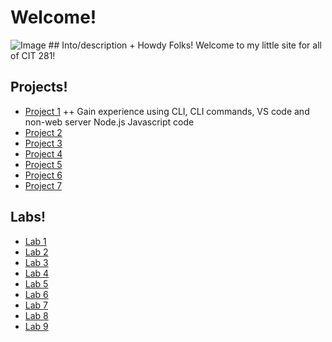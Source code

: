 # Welcome!
<img src="https://images.unsplash.com/photo-1587620962725-abab7fe55159?ixlib=rb-4.0.3&ixid=M3wxMjA3fDB8MHxzZWFyY2h8NHx8cHJvZ3JhbW1pbmd8ZW58MHx8MHx8fDA%3D&auto=format&fit=crop&w=1400&q=60" alt="Image">
## Into/description
+ Howdy Folks! Welcome to my little site for all of CIT 281! 

## Projects!
+ [Project 1]()
		++ Gain experience using CLI, CLI commands, VS code and non-web server Node.js Javascript code
+ [Project 2](url)
+ [Project 3](url)
+ [Project 4](url)
+ [Project 5](url)
+ [Project 6](url)
+ [Project 7](url)

## Labs!
+ [Lab 1](url)
+ [Lab 2](url)
+ [Lab 3](url)
+ [Lab 4](url)
+ [Lab 5](url)
+ [Lab 6](url)
+ [Lab 7](url)
+ [Lab 8](url)
+ [Lab 9](url)
